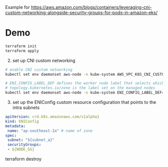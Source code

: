 Example for https://aws.amazon.com/blogs/containers/leveraging-cni-custom-networking-alongside-security-groups-for-pods-in-amazon-eks/

# Demo

```bash
terraform init
terraform apply
```

2. set up CNI custom networking

```bash
# enable CNI custom networking
kubectl set env daemonset aws-node -n kube-system AWS_VPC_K8S_CNI_CUSTOM_NETWORK_CFG=true

# ENI_CONFIG_LABEL_DEF defines the worker node label that selects which ENIConfig to use for each node
# topology.kubernetes.io/zone is the label set on the managed nodes
kubectl set env daemonset aws-node -n kube-system ENI_CONFIG_LABEL_DEF=topology.kubernetes.io/zone
```

3. set up the ENIConfig custom resource configuration that points to the intra subnets

```yaml
apiVersion: crd.k8s.amazonaws.com/v1alpha1
kind: ENIConfig
metadata:
 name: "ap-southeast-2a" # name of zone
spec:
 subnet: "${subnet_a}"
 securityGroups:
 - ${NODE_SG}
```

terraform destroy